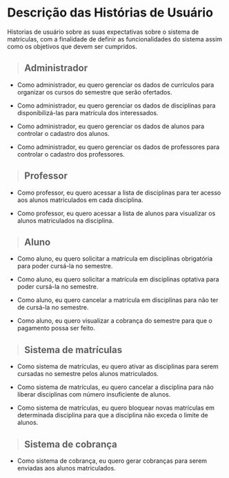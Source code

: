 
# Descrição das Histórias de Usuário
Historias de usuário sobre as suas expectativas sobre o sistema de matrículas, com a finalidade de definir as funcionalidades do sistema assim como os objetivos que devem ser cumpridos.

>## Administrador
- Como administrador, eu quero gerenciar os dados de currículos para organizar os cursos do semestre que serão ofertados.

- Como administrador, eu quero gerenciar os dados de disciplinas para disponibilizá-las para matrícula dos interessados.

- Como administrador, eu quero gerenciar os dados de alunos para controlar o cadastro dos alunos.

- Como administrador, eu quero gerenciar os dados de professores para controlar o cadastro dos professores.
>## Professor
- Como professor, eu quero acessar a lista de disciplinas para ter acesso aos alunos matriculados em cada disciplina.

- Como professor, eu quero acessar a lista de alunos para visualizar os alunos matriculados na disciplina.

>## Aluno
- Como aluno, eu quero solicitar a matrícula em disciplinas obrigatória para poder cursá-la no semestre.

- Como aluno, eu quero solicitar a matrícula em disciplinas optativa para poder cursá-la no semestre.

- Como aluno, eu quero cancelar a matrícula em disciplinas para não ter de cursá-la no semestre.

- Como aluno, eu quero visualizar a cobrança do semestre para que o pagamento possa ser feito.

>## Sistema de matrículas
- Como sistema de matrículas, eu quero ativar as disciplinas para serem cursadas no semestre pelos alunos matriculados.

- Como sistema de matrículas, eu quero cancelar a disciplina para não liberar disciplinas com número insuficiente de alunos.
- Como sistema de matrículas, eu quero bloquear novas matrículas em determinada disciplina para que a disciplina não exceda o limite de alunos.
>## Sistema de cobrança
- Como sistema de cobrança, eu quero gerar cobranças para serem enviadas aos alunos matriculados.


